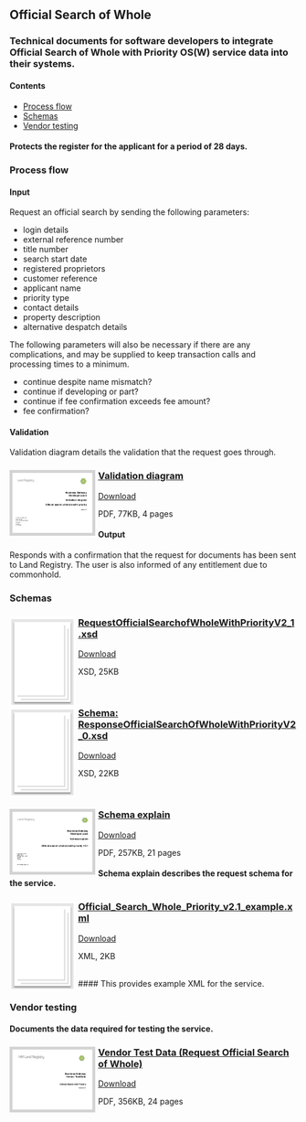 ## Official Search of Whole

### Technical documents for software developers to integrate Official Search of Whole with Priority OS(W) service data into their systems.

#### Contents
- [Process flow](#process-flow)
- [Schemas](#schemas)
- [Vendor testing](#vendor-testing)

#### Protects the register for the applicant for a period of 28 days.

### Process flow

#### Input
Request an official search by sending the following parameters:

- login details
- external reference number
- title number
- search start date
- registered proprietors
- customer reference
- applicant name
- priority type
- contact details
- property description
- alternative despatch details

The following parameters will also be necessary if there are any complications, and may be supplied to keep transaction calls and processing times to a minimum.

- continue despite name mismatch?
- continue if developing or part?
- continue if fee confirmation exceeds fee amount?
- fee confirmation?

#### Validation
Validation diagram details the validation that the request goes through.

<h3><a href="../../pdfs/services/Official_Search_Whole_Priority_Validation_v1.3.pdf">
<img style="float: left; margin: 0px 5px 0px 0px;  border:5px solid LightGrey;" src="../../images/thumbnail/OSWholeWithPrioirtyValidationDiagramV1_2.pdf.png"></a>
<a href="../../pdfs/services/Official_Search_Whole_Priority_Validation_v1.3.pdf">Validation diagram</a></h3>
<a download="OfficialCopyTitleKnown_v2.1_Validation.pdf" href="../../pdfs/services/Official_Search_Whole_Priority_Validation_v1.3.pdf">Download</a>

PDF, 77KB, 4 pages

#### Output
Responds with a confirmation that the request for documents has been sent to Land Registry. The user is also informed of any entitlement due to commonhold.

### Schemas

<h3><a href="../../schemas/RequestOfficialSearchOfWholeWithPriorityV2_1.xsd">
<img style="float: left; margin: 0px 5px 0px 0px" src="../../images/thumbnail/file.png"></a> 
<a href="../../schemas/RequestOfficialSearchOfWholeWithPriorityV2_1.xsd">RequestOfficialSearchofWholeWithPriorityV2_1.xsd</a></h3>
<a download=".xsd" href="../../schemas/RequestOfficialSearchOfWholeWithPriorityV2_1.xsd">Download</a>

XSD, 25KB

<br/>
<h3><a href="../../schemas/ResponseOfficialSearchOfWholeWithPriorityV2_0.xsd">
<img style="float: left; margin: 0px 5px 0px 0px" src="../../images/thumbnail/file.png"></a> 
<a href="../../schemas/ResponseOfficialSearchOfWholeWithPriorityV2_0.xsd">Schema: ResponseOfficialSearchOfWholeWithPriorityV2_0.xsd</a></h3>
<a download="ResponseOfficialSearchOfWholeWithPriorityV2_0.xsd" href="../../schemas/ResponseOfficialSearchOfWholeWithPriorityV2_0.xsd">Download</a>

XSD, 22KB

<br/>

<h3><a href="../../pdfs/services/Official_Search_Whole_Priority_SchemaExplain.pdf">
<img style="float: left; margin: 0px 5px 0px 0px;  border:5px solid LightGrey;" src="../../images/thumbnail/OSofWholeWithPSchemaExplain.pdf.png"></a>
<a href="../../pdfs/services/Official_Search_Whole_Priority_SchemaExplain.pdf">Schema explain</a></h3>
<a download="OfficialCopyTitleKnownV2.1_Schema_Explain.pdf" href="../../pdfs/services/Official_Search_Whole_Priority_SchemaExplain.pdf">Download</a>

PDF, 257KB, 21 pages

#### Schema explain describes the request schema for the service.

<h3><a href="../../xml/Official_Search_Whole_Priority_v2.1_example.xml">
<img style="float: left; margin: 0px 5px 0px 0px;" src="../../images/thumbnail/file.png"></a>
<a href="../../xml/Official_Search_Whole_Priority_v2.1_example.xml">Official_Search_Whole_Priority_v2.1_example.xml</a></h3>
<a download="OfficialCopyTitleKnownV2.1_Example.xml" href="../../xml/Official_Search_Whole_Priority_v2.1_example.xml">Download</a>

XML, 2KB

<br/>
#### This provides example XML for the service.

### Vendor testing

#### Documents the data required for testing the service.

<h3><a href="../../pdfs/services/Official_Search_Whole_Priority_OS1_v2.1_VendorTest_v1.3.pdf">
<img style="float: left; margin: 0px 5px 0px 0px;  border:5px solid LightGrey;" src="../../images/thumbnail/Official_Search_Whole_Priority_OS1_v2_1_VendorTest_v1_3.pdf.png"></a>
<a href="../../pdfs/services/Official_Search_Whole_Priority_OS1_v2.1_VendorTest_v1.3.pdf">Vendor Test Data (Request Official Search of Whole)</a></h3>
<a download="OfficialCopyTitleKnown_OC1_v2.1_VendorTest.pdf" href="../../pdfs/services/Official_Search_Whole_Priority_OS1_v2.1_VendorTest_v1.3.pdf">Download</a>

PDF, 356KB, 24 pages